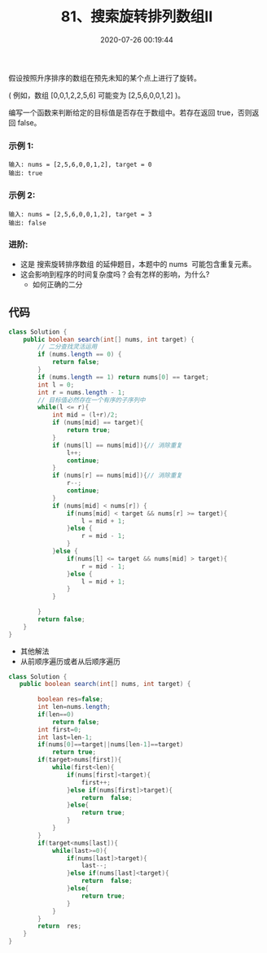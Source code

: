 ﻿---
title: 81、搜索旋转排列数组II
categories:
- leetcode
tags:
  - null
date: 2020-07-26 00:19:44
---

假设按照升序排序的数组在预先未知的某个点上进行了旋转。

( 例如，数组 [0,0,1,2,2,5,6] 可能变为 [2,5,6,0,0,1,2] )。

编写一个函数来判断给定的目标值是否存在于数组中。若存在返回 true，否则返回 false。

### 示例 1:
```
输入: nums = [2,5,6,0,0,1,2], target = 0
输出: true
```
### 示例 2:
```
输入: nums = [2,5,6,0,0,1,2], target = 3
输出: false
```
### 进阶:

- 这是 搜索旋转排序数组 的延伸题目，本题中的 nums  可能包含重复元素。
- 这会影响到程序的时间复杂度吗？会有怎样的影响，为什么?
    - 如何正确的二分
<!-- 
来源：力扣（LeetCode）
链接：https://leetcode-cn.com/problems/search-in-rotated-sorted-array-ii
著作权归领扣网络所有。商业转载请联系官方授权，非商业转载请注明出处。 -->

## 代码
```java
class Solution {
    public boolean search(int[] nums, int target) {
        // 二分查找灵活运用
        if (nums.length == 0) {
            return false;
        }
        if (nums.length == 1) return nums[0] == target;
        int l = 0;
        int r = nums.length - 1;
        // 目标值必然存在一个有序的子序列中 
        while(l <= r){
            int mid = (l+r)/2;
            if (nums[mid] == target){
                return true;
            }
            if (nums[l] == nums[mid]){// 消除重复
                l++;
                continue;
            }
            if (nums[r] == nums[mid]){// 消除重复
                r--;
                continue;
            }
            if (nums[mid] < nums[r]) {
                if(nums[mid] < target && nums[r] >= target){
                    l = mid + 1;
                }else {
                    r = mid - 1;
                }
            }else {
                if(nums[l] <= target && nums[mid] > target){
                    r = mid - 1;
                }else {
                    l = mid + 1;
                }
            }
            
        }
        return false;
    }
}
```
- 其他解法
- 从前顺序遍历或者从后顺序遍历
```java
class Solution {
   public boolean search(int[] nums, int target) {
        
        boolean res=false;
        int len=nums.length;
        if(len==0)
            return false;
        int first=0;
        int last=len-1;
        if(nums[0]==target||nums[len-1]==target)
            return true;
        if(target>nums[first]){
            while(first<len){
                if(nums[first]<target){
                    first++;
                }else if(nums[first]>target){
                    return  false;
                }else{
                    return true;
                }
            }
        }
        if(target<nums[last]){
            while(last>=0){
                if(nums[last]>target){
                    last--;
                }else if(nums[last]<target){
                    return  false;
                }else{
                    return true;
                }
            }
        }
        return  res;
    }
}
```